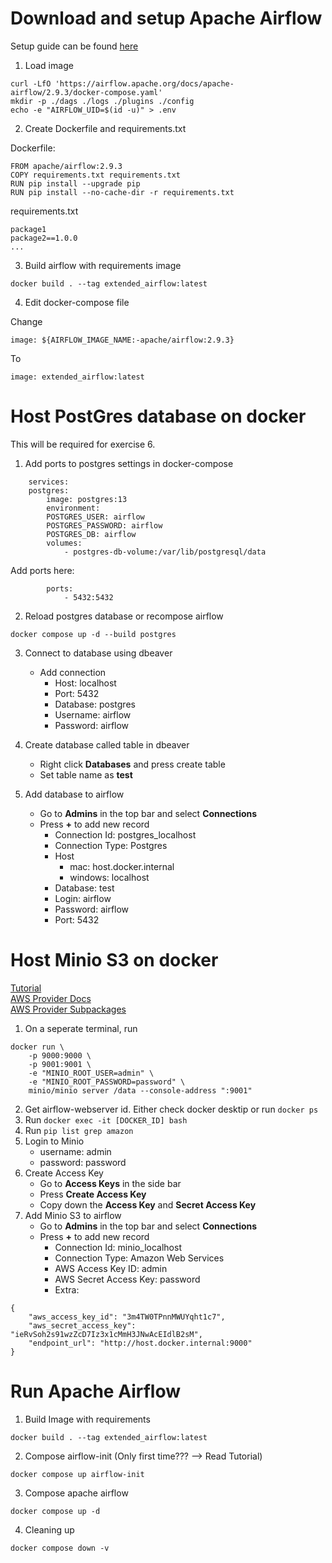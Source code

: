 # Download and setup Apache Airflow
Setup guide can be found [here](https://airflow.apache.org/docs/apache-airflow/stable/howto/docker-compose/index.html)
1. Load image
>>>
    curl -LfO 'https://airflow.apache.org/docs/apache-airflow/2.9.3/docker-compose.yaml'
    mkdir -p ./dags ./logs ./plugins ./config
    echo -e "AIRFLOW_UID=$(id -u)" > .env
>>>

2. Create Dockerfile and requirements.txt

Dockerfile:
>>>
    FROM apache/airflow:2.9.3
    COPY requirements.txt requirements.txt
    RUN pip install --upgrade pip
    RUN pip install --no-cache-dir -r requirements.txt
>>>

requirements.txt
>>>
    package1
    package2==1.0.0
    ...
>>>

3. Build airflow with requirements image
>>>
    docker build . --tag extended_airflow:latest
>>>

4. Edit docker-compose file

Change
>>>
    image: ${AIRFLOW_IMAGE_NAME:-apache/airflow:2.9.3}
>>>

To
>>>
    image: extended_airflow:latest
>>>

# Host PostGres database on docker
This will be required for exercise 6.
1. Add ports to postgres settings in docker-compose
```
    services:
    postgres:
        image: postgres:13
        environment:
        POSTGRES_USER: airflow
        POSTGRES_PASSWORD: airflow
        POSTGRES_DB: airflow
        volumes:
            - postgres-db-volume:/var/lib/postgresql/data
```
Add ports here:
```
        ports:
            - 5432:5432
```
2. Reload postgres database or recompose airflow
>>>
    docker compose up -d --build postgres 
>>>

3. Connect to database using dbeaver
    - Add connection
        - Host: localhost
        - Port: 5432
        - Database: postgres
        - Username: airflow
        - Password: airflow

4. Create database called table in dbeaver
    - Right click **Databases** and press create table
    - Set table name as **test**

4. Add database to airflow
    - Go to **Admins** in the top bar and select **Connections**
    - Press **+** to add new record
        - Connection Id: postgres_localhost
        - Connection Type: Postgres
        - Host
            - mac: host.docker.internal
            - windows: localhost 
        - Database: test
        - Login: airflow
        - Password: airflow
        - Port: 5432

# Host Minio S3 on docker
[Tutorial](https://collabnix.com/running-minio-using-docker-desktop-in-5-minutes/) \
[AWS Provider Docs](https://airflow.apache.org/docs/apache-airflow-providers-amazon/stable/index.html) \
[AWS Provider Subpackages](https://airflow.apache.org/docs/apache-airflow-providers-amazon/stable/_api/airflow/providers/amazon/index.html)

1. On a seperate terminal, run
>>>
    docker run \
        -p 9000:9000 \
        -p 9001:9001 \
        -e "MINIO_ROOT_USER=admin" \
        -e "MINIO_ROOT_PASSWORD=password" \
        minio/minio server /data --console-address ":9001" 
>>>

2. Get airflow-webserver id. Either check docker desktip or run `docker ps`
3. Run `docker exec -it [DOCKER_ID] bash`
4. Run `pip list grep amazon`
5. Login to Minio
    - username: admin
    - password: password
6. Create Access Key
    - Go to **Access Keys** in the side bar
    - Press **Create Access Key**
    - Copy down the **Access Key** and **Secret Access Key**
5. Add Minio S3 to airflow
    - Go to **Admins** in the top bar and select **Connections**
    - Press **+** to add new record
        - Connection Id: minio_localhost
        - Connection Type: Amazon Web Services
        - AWS Access Key ID: admin
        - AWS Secret Access Key: password
        - Extra: 
>>>
    {
        "aws_access_key_id": "3m4TW0TPnnMWUYqht1c7",
        "aws_secret_access_key": "ieRvSoh2s91wzZcD7Iz3x1cMmH3JNwAcEIdlB2sM",
        "endpoint_url": "http://host.docker.internal:9000"
    }
>>>

# Run Apache Airflow
1. Build Image with requirements
>>>
    docker build . --tag extended_airflow:latest
>>>

2. Compose airflow-init (Only first time??? --> Read Tutorial)
>>>
    docker compose up airflow-init
>>>

3. Compose apache airflow
>>>
    docker compose up -d
>>>

4. Cleaning up
>>>
    docker compose down -v
>>>